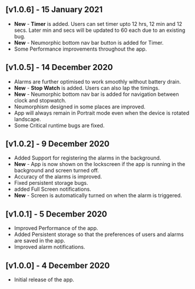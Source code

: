 ## [v1.0.6] - 15 January 2021
- **New** - **Timer** is added. Users can set timer upto 12 hrs, 12 min and 12 secs. Later min and secs will be updated to 60 each due to an existing bug.  
- **New** - Neumorphic bottom nav bar button is added for Timer.
- Some Performance improvements throughout the app.

## [v1.0.5] - 14 December 2020
- Alarms are further optimised to work smoothly without battery drain.
- **New** - **Stop Watch** is added. Users can also lap the timings.
- **New** - Neumorphic bottom nav bar is added for navigation between clock and stopwatch.
- Neumorphism designed in some places are improved.
- App will always remain in Portrait mode even when the device is rotated landscape.
- Some Critical runtime bugs are fixed.

## [v1.0.2] - 9 December 2020
- Added Support for registering the alarms in the background.
- **New** - App is now shown on the lockscreen if the app is running in the background and screen turned off.
- Accuracy of the alarms is improved.
- Fixed persistent storage bugs.
- added Full Screen notifications.
- **New** - Screen is automatically turned on when the alarm is triggered.

## [v1.0.1] - 5 December 2020
- Improved Performance of the app.
- Added Persistent storage so that the preferences of users and alarms are saved in the app.
- Improved alarm notifications.

## [v1.0.0] - 4 December 2020
- Initial release of the app.
